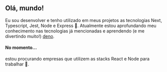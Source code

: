 <!--
**euliveiras/euliveiras** is a ✨ _special_ ✨ repository because its `README.md` (this file) appears on your GitHub profile.

Here are some ideas to get you started:

- 🔭 I’m currently working on ...
- 🌱 I’m currently learning ...
- 👯 I’m looking to collaborate on ...
- 🤔 I’m looking for help with ...
- 💬 Ask me about ...
- 📫 How to reach me: ...
- 😄 Pronouns: ...
- ⚡ Fun fact: ...
-->

## Olá, mundo! 
Eu sou desenvolver e tenho utilizado em meus projetos as tecnologias Next, Typescript, Jest, Node e Express 🚀. Atualmente estou aprofundando meu conhecimento nas tecnologias já mencionadas e aprendendo (e me divertindo muito!) [deno](https://deno.land/).

#### No momento...
estou procurando empresas que utilizem as stacks React e Node para trabalhar 🔎.



